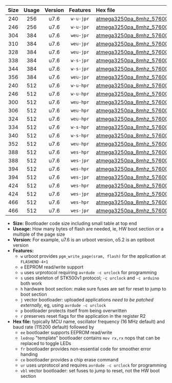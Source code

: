 |Size|Usage|Version|Features|Hex file|
|:-:|:-:|:-:|:-:|:--|
|240|256|u7.6|`w-u-jpr`|[atmega3250pa_8mhz_57600bps_ur_vbl.hex](https://raw.githubusercontent.com/stefanrueger/urboot/main//atmega3250pa_8mhz_57600bps_ur_vbl.hex)|
|246|256|u7.6|`w-u-jpr`|[atmega3250pa_8mhz_57600bps_lednop_ur_vbl.hex](https://raw.githubusercontent.com/stefanrueger/urboot/main//atmega3250pa_8mhz_57600bps_lednop_ur_vbl.hex)|
|304|384|u7.6|`weu-jpr`|[atmega3250pa_8mhz_57600bps_ee_ur_vbl.hex](https://raw.githubusercontent.com/stefanrueger/urboot/main//atmega3250pa_8mhz_57600bps_ee_ur_vbl.hex)|
|310|384|u7.6|`weu-jpr`|[atmega3250pa_8mhz_57600bps_ee_lednop_ur_vbl.hex](https://raw.githubusercontent.com/stefanrueger/urboot/main//atmega3250pa_8mhz_57600bps_ee_lednop_ur_vbl.hex)|
|328|384|u7.6|`weu-jpr`|[atmega3250pa_8mhz_57600bps_ee_lednop_fr_ur_vbl.hex](https://raw.githubusercontent.com/stefanrueger/urboot/main//atmega3250pa_8mhz_57600bps_ee_lednop_fr_ur_vbl.hex)|
|338|384|u7.6|`w-s-jpr`|[atmega3250pa_8mhz_57600bps_vbl.hex](https://raw.githubusercontent.com/stefanrueger/urboot/main//atmega3250pa_8mhz_57600bps_vbl.hex)|
|344|384|u7.6|`w-s-jpr`|[atmega3250pa_8mhz_57600bps_lednop_vbl.hex](https://raw.githubusercontent.com/stefanrueger/urboot/main//atmega3250pa_8mhz_57600bps_lednop_vbl.hex)|
|356|384|u7.6|`weu-jpr`|[atmega3250pa_8mhz_57600bps_ee_lednop_fr_ce_ur_vbl.hex](https://raw.githubusercontent.com/stefanrueger/urboot/main//atmega3250pa_8mhz_57600bps_ee_lednop_fr_ce_ur_vbl.hex)|
|240|512|u7.6|`w-u-hpr`|[atmega3250pa_8mhz_57600bps_ur.hex](https://raw.githubusercontent.com/stefanrueger/urboot/main//atmega3250pa_8mhz_57600bps_ur.hex)|
|246|512|u7.6|`w-u-hpr`|[atmega3250pa_8mhz_57600bps_lednop_ur.hex](https://raw.githubusercontent.com/stefanrueger/urboot/main//atmega3250pa_8mhz_57600bps_lednop_ur.hex)|
|300|512|u7.6|`weu-hpr`|[atmega3250pa_8mhz_57600bps_ee_ur.hex](https://raw.githubusercontent.com/stefanrueger/urboot/main//atmega3250pa_8mhz_57600bps_ee_ur.hex)|
|306|512|u7.6|`weu-hpr`|[atmega3250pa_8mhz_57600bps_ee_lednop_ur.hex](https://raw.githubusercontent.com/stefanrueger/urboot/main//atmega3250pa_8mhz_57600bps_ee_lednop_ur.hex)|
|324|512|u7.6|`weu-hpr`|[atmega3250pa_8mhz_57600bps_ee_lednop_fr_ur.hex](https://raw.githubusercontent.com/stefanrueger/urboot/main//atmega3250pa_8mhz_57600bps_ee_lednop_fr_ur.hex)|
|334|512|u7.6|`w-s-hpr`|[atmega3250pa_8mhz_57600bps.hex](https://raw.githubusercontent.com/stefanrueger/urboot/main//atmega3250pa_8mhz_57600bps.hex)|
|340|512|u7.6|`w-s-hpr`|[atmega3250pa_8mhz_57600bps_lednop.hex](https://raw.githubusercontent.com/stefanrueger/urboot/main//atmega3250pa_8mhz_57600bps_lednop.hex)|
|352|512|u7.6|`weu-hpr`|[atmega3250pa_8mhz_57600bps_ee_lednop_fr_ce_ur.hex](https://raw.githubusercontent.com/stefanrueger/urboot/main//atmega3250pa_8mhz_57600bps_ee_lednop_fr_ce_ur.hex)|
|388|512|u7.6|`wes-hpr`|[atmega3250pa_8mhz_57600bps_ee.hex](https://raw.githubusercontent.com/stefanrueger/urboot/main//atmega3250pa_8mhz_57600bps_ee.hex)|
|388|512|u7.6|`wes-jpr`|[atmega3250pa_8mhz_57600bps_ee_vbl.hex](https://raw.githubusercontent.com/stefanrueger/urboot/main//atmega3250pa_8mhz_57600bps_ee_vbl.hex)|
|394|512|u7.6|`wes-hpr`|[atmega3250pa_8mhz_57600bps_ee_lednop.hex](https://raw.githubusercontent.com/stefanrueger/urboot/main//atmega3250pa_8mhz_57600bps_ee_lednop.hex)|
|394|512|u7.6|`wes-jpr`|[atmega3250pa_8mhz_57600bps_ee_lednop_vbl.hex](https://raw.githubusercontent.com/stefanrueger/urboot/main//atmega3250pa_8mhz_57600bps_ee_lednop_vbl.hex)|
|424|512|u7.6|`wes-hpr`|[atmega3250pa_8mhz_57600bps_ee_lednop_fr.hex](https://raw.githubusercontent.com/stefanrueger/urboot/main//atmega3250pa_8mhz_57600bps_ee_lednop_fr.hex)|
|424|512|u7.6|`wes-jpr`|[atmega3250pa_8mhz_57600bps_ee_lednop_fr_vbl.hex](https://raw.githubusercontent.com/stefanrueger/urboot/main//atmega3250pa_8mhz_57600bps_ee_lednop_fr_vbl.hex)|
|466|512|u7.6|`wes-hpr`|[atmega3250pa_8mhz_57600bps_ee_lednop_fr_ce.hex](https://raw.githubusercontent.com/stefanrueger/urboot/main//atmega3250pa_8mhz_57600bps_ee_lednop_fr_ce.hex)|
|466|512|u7.6|`wes-jpr`|[atmega3250pa_8mhz_57600bps_ee_lednop_fr_ce_vbl.hex](https://raw.githubusercontent.com/stefanrueger/urboot/main//atmega3250pa_8mhz_57600bps_ee_lednop_fr_ce_vbl.hex)|

- **Size:** Bootloader code size including small table at top end
- **Useage:** How many bytes of flash are needed, ie, HW boot section or a multiple of the page size
- **Version:** For example, u7.6 is an urboot version, o5.2 is an optiboot version
- **Features:**
  + `w` urboot provides `pgm_write_page(sram, flash)` for the application at `FLASHEND-4+1`
  + `e` EEPROM read/write support
  + `u` uses urprotocol requiring `avrdude -c urclock` for programming
  + `s` uses skeleton of STK500v1 protocol; `-c urclock` and `-c arduino` both work
  + `h` hardware boot section: make sure fuses are set for reset to jump to boot section
  + `j` vector bootloader: uploaded applications *need to be patched externally*, eg, using `avrdude -c urclock`
  + `p` bootloader protects itself from being overwritten
  + `r` preserves reset flags for the application in the register R2
- **Hex file:** typically MCU name, oscillator frequency (16 MHz default) and baud rate (115200 default) followed by
  + `ee` bootloader supports EEPROM read/write
  + `lednop` "template" bootloader contains `mov rx,rx` nops that can be replaced to toggle LEDs
  + `fr` bootloader provides non-essential code for smoother error handing
  + `ce` bootloader provides a chip erase command
  + `ur` uses urprotocol and requires `avrdude -c urclock` for programming
  + `vbl` vector bootloader: set fuses to jump to reset, not the HW boot section
